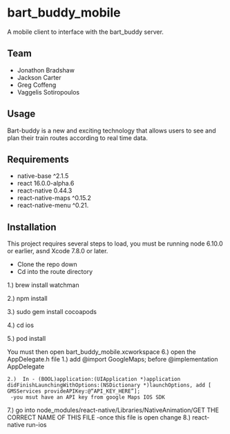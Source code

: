 # bart_buddy_mobile

A mobile client to interface with the bart_buddy server.

## Team

- Jonathon Bradshaw 
- Jackson Carter
- Greg Coffeng
- Vaggelis Sotiropoulos

## Usage

Bart-buddy is a new and exciting technology that allows users to see and plan their train routes according to real time data. 

## Requirements

- native-base ^2.1.5
- react 16.0.0-alpha.6
- react-native 0.44.3
- react-native-maps ^0.15.2
- react-native-menu ^0.21.

## Installation 

This project requires several steps to load, you must be running node 6.10.0 or earlier, asnd Xcode 7.8.0 or later.

- Clone the repo down 
- Cd into the route directory 

1.) brew install watchman

2.) npm install 

3.) sudo gem install cocoapods

4.) cd ios 

5.) pod install 

You must then open  bart_buddy_mobile.xcworkspace
6.) open the AppDelegate.h file 
	1.) add @import GoogleMaps; before @implementation AppDelegate

	2.)  In - (BOOL)application:(UIApplication *)application didFinishLaunchingWithOptions:(NSDictionary *)launchOptions, add [ GMSServices provideAPIKey:@“API_KEY_HERE”];
     -you msut have an API key from google Maps IOS SDK

7.) go into node_modules/react-native/Libraries/NativeAnimation/GET THE CORRECT NAME OF THIS FILE
	-once this file is open change 
8.) react-native run-ios
 
